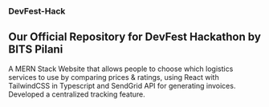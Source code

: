 ### DevFest-Hack
## Our Official Repository for DevFest Hackathon by BITS Pilani 

A MERN Stack Website that allows people to choose which logistics services to use by comparing prices & ratings, using React with TailwindCSS in Typescript and SendGrid API for generating
invoices. Developed a centralized tracking feature.

